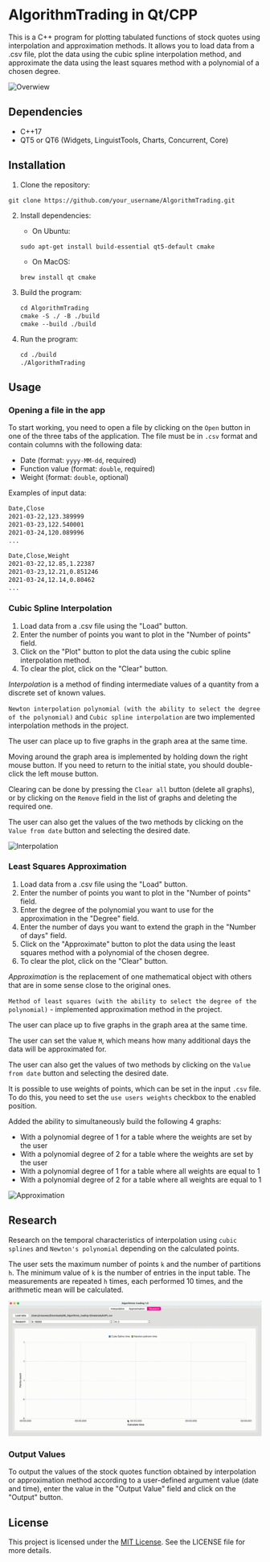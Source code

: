 # AlgorithmTrading in Qt/CPP
This is a C++ program for plotting tabulated functions of stock quotes using interpolation and approximation methods. It allows you to load data from a .csv file, plot the data using the cubic spline interpolation method, and approximate the data using the least squares method with a polynomial of a chosen degree.

![Overwiew](data/img/overview.gif)

## Dependencies

- C++17
- QT5 or QT6 (Widgets, LinguistTools, Charts, Concurrent, Core)

## Installation

1. Clone the repository:

```
git clone https://github.com/your_username/AlgorithmTrading.git
```

2. Install dependencies:

   * On Ubuntu:

   ```
   sudo apt-get install build-essential qt5-default cmake
   ```

   * On MacOS:

   ```
   brew install qt cmake
   ```

3. Build the program:

   ```
   cd AlgorithmTrading
   cmake -S ./ -B ./build
   cmake --build ./build
   ```

4. Run the program:

   ```
   cd ./build
   ./AlgorithmTrading
   ```

## Usage

### Opening a file in the app

To start working, you need to open a file by clicking on the `Open` button in one of the three tabs of the application. The file must be in `.csv` format and contain columns with the following data:

- Date (format: `yyyy-MM-dd`, required)
- Function value (format: `double`, required)
- Weight (format: `double`, optional)

Examples of input data:

```
Date,Close
2021-03-22,123.389999
2021-03-23,122.540001
2021-03-24,120.089996
...
```

```
Date,Close,Weight
2021-03-22,12.85,1.22387
2021-03-23,12.21,0.851246
2021-03-24,12.14,0.80462
...
```

### Cubic Spline Interpolation

1. Load data from a .csv file using the "Load" button.
2. Enter the number of points you want to plot in the "Number of points" field.
3. Click on the "Plot" button to plot the data using the cubic spline interpolation method.
4. To clear the plot, click on the "Clear" button.

*Interpolation* is a method of finding intermediate values of a quantity from a discrete set of known values.

`Newton interpolation polynomial (with the ability to select the degree of the polynomial)` and `Cubic spline interpolation` are two implemented interpolation methods in the project.

The user can place up to five graphs in the graph area at the same time.

Moving around the graph area is implemented by holding down the right mouse button. If you need to return to the initial state, you should double-click the left mouse button.

Clearing can be done by pressing the `Clear all` button (delete all graphs), or by clicking on the `Remove` field in the list of graphs and deleting the required one.

The user can also get the values of the two methods by clicking on the `Value from date` button and selecting the desired date.

![Interpolation](data/img/interpolation.gif)

### Least Squares Approximation

1. Load data from a .csv file using the "Load" button.
2. Enter the number of points you want to plot in the "Number of points" field.
3. Enter the degree of the polynomial you want to use for the approximation in the "Degree" field.
4. Enter the number of days you want to extend the graph in the "Number of days" field.
5. Click on the "Approximate" button to plot the data using the least squares method with a polynomial of the chosen degree.
6. To clear the plot, click on the "Clear" button.

*Approximation* is the replacement of one mathematical object with others that are in some sense close to the original ones.

`Method of least squares (with the ability to select the degree of the polynomial)` - implemented approximation method in the project.

The user can place up to five graphs in the graph area at the same time.

The user can set the value `M`, which means how many additional days the data will be approximated for.

The user can also get the values of two methods by clicking on the `Value from date` button and selecting the desired date.

It is possible to use weights of points, which can be set in the input `.csv` file. To do this, you need to set the `use users weights` checkbox to the enabled position.

Added the ability to simultaneously build the following 4 graphs:
- With a polynomial degree of 1 for a table where the weights are set by the user
- With a polynomial degree of 2 for a table where the weights are set by the user
- With a polynomial degree of 1 for a table where all weights are equal to 1
- With a polynomial degree of 2 for a table where all weights are equal to 1

![Approximation](data/img/approximation.gif)

## Research

Research on the temporal characteristics of interpolation using `cubic splines` and `Newton's polynomial` depending on the calculated points.

The user sets the maximum number of points `k` and the number of partitions `h`. The minimum value of `k` is the number of entries in the input table. The measurements are repeated `h` times, each performed 10 times, and the arithmetic mean will be calculated.

![Research](data/img/research.gif)

### Output Values

To output the values of the stock quotes function obtained by interpolation or approximation method according to a user-defined argument value (date and time), enter the value in the "Output Value" field and click on the "Output" button.

## License

This project is licensed under the [MIT License](LICENSE). See the LICENSE file for more details.
